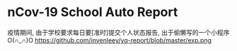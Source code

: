 ﻿# nCov-19 School Auto Report

疫情期间, 由于学校要求每日要[准时]提交个人状态报告, 出于偷懒写的一个小程序 O(∩_∩)O
https://github.com/invenleey/yq-report/blob/master/exp.png
